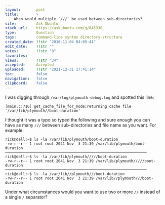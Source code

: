 ```yaml
---
layout:       post
title:        >
    When would multiple `∕∕∕` be used between sub-directories?
site:         Ask Ubuntu
stack_url:    https://askubuntu.com/q/845338
type:         Question
tags:         command-line syntax directory-structure
created_date: !!str "2016-11-04 04:05:41"
edit_date:    !!str ""
votes:        !!str "0"
favorites:    
views:        !!str "34"
accepted:     Accepted
uploaded:     !!str "2021-12-31 17:41:14"
toc:          false
navigation:   false
clipboard:    false
---
```


I was digging through `/var/log/plymouth-debug.log` and spotted this line:

``` 
[main.c:716] get_cache_file_for_mode:returning cache file '/var/lib/plymouth//boot-duration'

```

I thought it was a typo so typed the following and sure enough you can have as many `///` between sub-directories and file name as you want. For example:

``` 
rick@dell:~$ ls -la /var/lib/plymouth/boot-duration
-rw-r--r-- 1 root root 2041 Nov  3 21:39 /var/lib/plymouth/boot-duration
────────────────────────────────────────────────────────────────
rick@dell:~$ ls -la /var/lib/plymouth/////boot-duration
-rw-r--r-- 1 root root 2041 Nov  3 21:39 /var/lib/plymouth/////boot-duration
────────────────────────────────────────────────────────────────
rick@dell:~$ ls -la /var/lib//plymouth///boot-duration
-rw-r--r-- 1 root root 2041 Nov  3 21:39 /var/lib//plymouth///boot-duration

```

Under what circumstances would you want to use two or more `//` instead of a single `/` separator?

